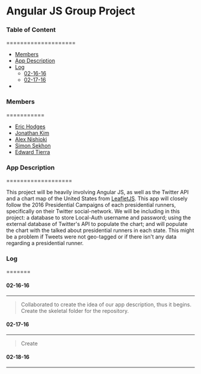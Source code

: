 # Angular JS Group Project

### Table of Content
====================
* [Members](#members)
* [App Description](#app-description)
* [Log](#log)
  * [02-16-16](#02-16-16)
  * [02-17-16](#02-17-16)
* [](#)

### Members
===========
* [Eric Hodges](https://github.com/erichodges)
* [Jonathan Kim](https://github.com/jonathan1228)
* [Alex Nishioki](https://github.com/alexnishioki)
* [Simon Sekhon](https://github.com/SimonSekhon)
* [Edward Tierra](https://github.com/Thatsedrich)


### App Description
===================

This project will be heavily involving Angular JS, as well as the Twitter API and a chart map of the United States from [LeafletJS](http://leafletjs.com/examples/choropleth.html). This app will closely follow the 2016 Presidential Campaigns of each presidential runners, specifically on their Twitter social-network. We will be including in this project: a database to store Local-Auth username and password; using the external database of Twitter's API to populate the chart; and will populate the chart with the talked about presidential runners in each state. This might be a problem if Tweets were not geo-tagged or if there isn't any data regarding a presidential runner.

### Log
=======


#### 02-16-16
-------------
> Collaborated to create the idea of our app description, thus it begins.
> Create the skeletal folder for the repository.

#### 02-17-16
-------------
> Create

#### 02-18-16
-------------
